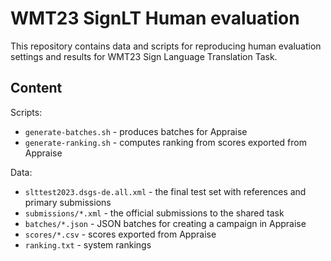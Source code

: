 # WMT23 SignLT Human evaluation

This repository contains data and scripts for reproducing human evaluation
settings and results for WMT23 Sign Language Translation Task.

## Content

Scripts:
* `generate-batches.sh` - produces batches for Appraise
* `generate-ranking.sh` - computes ranking from scores exported from Appraise

Data:
* `slttest2023.dsgs-de.all.xml` - the final test set with references and primary submissions
* `submissions/*.xml` - the official submissions to the shared task
* `batches/*.json` - JSON batches for creating a campaign in Appraise
* `scores/*.csv` - scores exported from Appraise
* `ranking.txt` - system rankings
